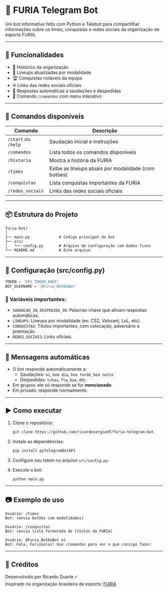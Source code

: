 # 🤖 FURIA Telegram Bot

Um bot informativo feito com Python e Telebot para compartilhar informações sobre os times, conquistas e redes sociais da organização de esports FURIA.

---

## 🚀 Funcionalidades

- 📜 Histórico da organização
- 👥 Lineups atualizadas por modalidade
- 🏆 Conquistas notáveis da equipe
- 🌐 Links das redes sociais oficiais
- 🤖 Respostas automáticas a saudações e despedidas
- 🔧 Comando `/comandos` com menu interativo

---

## 🧠 Comandos disponíveis

| Comando | Descrição |
|--------|-----------|
| `/start` ou `/help` | Saudação inicial e instruções |
| `/comandos` | Lista todos os comandos disponíveis |
| `/historia` | Mostra a história da FURIA |
| `/times` | Exibe as lineups atuais por modalidade (com botões) |
| `/conquistas` | Lista conquistas importantes da FURIA |
| `/redes_sociais` | Links das redes sociais oficiais |

---

## 📦 Estrutura do Projeto

```
furia-bot/
│
├── main.py             # Código principal do bot
├── src/
│   └── config.py       # Arquivo de configuração com dados fixos
└── README.md           # Este arquivo
```

---

## 🔐 Configuração (src/config.py)

```python
TOKEN = 'SEU_TOKEN_AQUI'
BOT_USERNAME = '@Furia_BotDoBot'
```

### 📌 Variáveis importantes:

- `SAUDACAO_IN`, `DESPEDIDA_IN`: Palavras-chave que ativam respostas automáticas.
- `LINEUPS`: Lineups por modalidade (ex: CS2, Valorant, LoL, etc).
- `CONQUISTAS`: Títulos importantes, com colocação, adversário e premiação.
- `REDES_SOCIAIS`: Links oficiais.

---

## 💬 Mensagens automáticas

- O bot responde automaticamente a:
  - Saudações: `oi`, `bom dia`, `boa tarde`, `boa noite`
  - Despedidas: `tchau`, `flw`, `bye`, etc.
- Em grupos: ele só responde se for **mencionado**.
- Em privado: responde normalmente.

---

## ▶️ Como executar

1. Clone o repositório:
   ```bash
   git clone https://github.com/ricardosergiodf/furia-telegram-bot
   ```

2. Instale as dependências:
   ```bash
   pip install pyTelegramBotAPI
   ```

3. Configure seu token no arquivo `src/config.py`.

4. Execute o bot:
   ```bash
   python main.py
   ```

---

## 📷 Exemplo de uso

```text
Usuário: /times
Bot: (envia botões com modalidades)

Usuário: /conquistas
Bot: (envia lista formatada de títulos da FURIA)

Usuário: @Furia_BotDoBot oi
Bot: Fala, Furioso(a)! Use /comandos para ver o que consigo fazer.
```

---

## 👥 Créditos

Desenvolvido por Ricardo Duarte ⚡  
Inspirado na organização brasileira de esports: [FURIA](https://www.furia.gg/)
